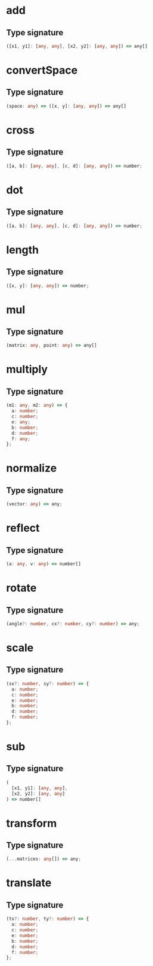 # add

## Type signature

```typescript
([x1, y1]: [any, any], [x2, y2]: [any, any]) => any[]
```

# convertSpace

## Type signature

```typescript
(space: any) => ([x, y]: [any, any]) => any[]
```

# cross

## Type signature

```typescript
([a, b]: [any, any], [c, d]: [any, any]) => number;
```

# dot

## Type signature

```typescript
([a, b]: [any, any], [c, d]: [any, any]) => number;
```

# length

## Type signature

```typescript
([x, y]: [any, any]) => number;
```

# mul

## Type signature

```typescript
(matrix: any, point: any) => any[]
```

# multiply

## Type signature

```typescript
(m1: any, m2: any) => {
  a: number;
  c: number;
  e: any;
  b: number;
  d: number;
  f: any;
};
```

# normalize

## Type signature

```typescript
(vector: any) => any;
```

# reflect

## Type signature

```typescript
(a: any, v: any) => number[]
```

# rotate

## Type signature

```typescript
(angle?: number, cx?: number, cy?: number) => any;
```

# scale

## Type signature

```typescript
(sx?: number, sy?: number) => {
  a: number;
  c: number;
  e: number;
  b: number;
  d: number;
  f: number;
};
```

# sub

## Type signature

```typescript
(
  [x1, y1]: [any, any],
  [x2, y2]: [any, any]
) => number[]
```

# transform

## Type signature

```typescript
(...matrices: any[]) => any;
```

# translate

## Type signature

```typescript
(tx?: number, ty?: number) => {
  a: number;
  c: number;
  e: number;
  b: number;
  d: number;
  f: number;
};
```
